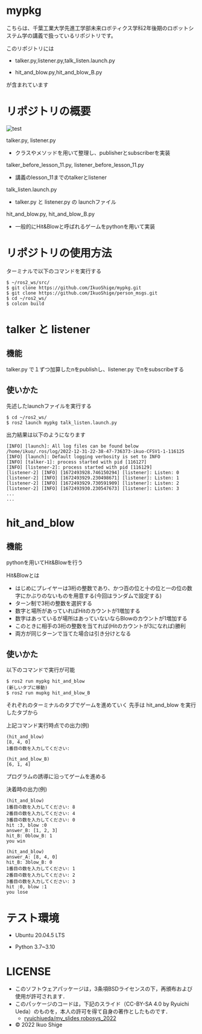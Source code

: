 # mypkg
こちらは、千葉工業大学先進工学部未来ロボティクス学科2年後期のロボットシステム学の講義で扱っているリポジトリです。

このリポジトリには

* talker.py,listener.py,talk_listen.launch.py

* hit_and_blow.py,hit_and_blow_B.py 

が含まれています

# リポジトリの概要
![test](https://github.com/IkuoShige/mypkg/actions/workflows/test.yml/badge.svg)

talker.py, listener.py

* クラスやメソッドを用いて整理し、publisherとsubscriberを実装

talker_before_lesson_11.py, listener_before_lesson_11.py

* 講義のlesson_11までのtalkerとlistener

talk_listen.launch.py

* talker.py と listener.py の launchファイル

hit_and_blow.py, hit_and_blow_B.py

* 一般的にHit&Blowと呼ばれるゲームをpythonを用いて実装

# リポジトリの使用方法

ターミナルで以下のコマンドを実行する
```
$ ~/ros2_ws/src/
$ git clone https://github.com/IkuoShige/mypkg.git
$ git clone https://github.com/IkuoShige/person_msgs.git
$ cd ~/ros2_ws/
$ colcon build
```

# talker と listener

## 機能

talker.py で１ずつ加算したnをpublishし、listener.py でnをsubscribeする

## 使いかた

先述したlaunchファイルを実行する

```
$ cd ~/ros2_ws/
$ ros2 launch mypkg talk_listen.launch.py
```

出力結果は以下のようになります
```
[INFO] [launch]: All log files can be found below /home/ikuo/.ros/log/2022-12-31-22-38-47-736373-ikuo-CFSV1-1-116125
[INFO] [launch]: Default logging verbosity is set to INFO
[INFO] [talker-1]: process started with pid [116127]
[INFO] [listener-2]: process started with pid [116129]
[listener-2] [INFO] [1672493928.746150294] [listener]: Listen: 0
[listener-2] [INFO] [1672493929.230498671] [listener]: Listen: 1
[listener-2] [INFO] [1672493929.730591909] [listener]: Listen: 2
[listener-2] [INFO] [1672493930.230547673] [listener]: Listen: 3
...
...
```

# hit_and_blow

## 機能

pythonを用いてHit&Blowを行う

Hit&Blowとは
* はじめにプレイヤーは3桁の整数であり、かつ百の位と十の位と一の位の数字にかぶりのないものを用意する(今回はランダムで設定する)
* ターン制で3桁の整数を選択する
* 数字と場所があっていればHitのカウントが1増加する
* 数字はあっているが場所はあっていないならBlowのカウントが1増加する
* このときに相手の3桁の整数を当てれば(Hitのカウントが3になれば)勝利
* 両方が同じターンで当てた場合は引き分けとなる

## 使いかた

以下のコマンドで実行が可能

```
$ ros2 run mypkg hit_and_blow
(新しいタブに移動)
$ ros2 run mupkg hit_and_blow_B
```

それぞれのターミナルのタブでゲームを進めていく
先手は hit_and_blow を実行したタブから

上記コマンド実行時点での出力(例)
```
(hit_and_blow)
[8, 4, 0]
1番目の数を入力してください:

(hit_and_blow_B)
[6, 1, 4]
```

プログラムの誘導に沿ってゲームを進める

決着時の出力(例)
```
(hit_and_blow)
1番目の数を入力してください: 8
2番目の数を入力してください: 4
3番目の数を入力してください: 0
hit :3, blow :0
answer_B: [1, 2, 3]
hit_B: 0blow_B: 1
you win

(hit_and_blow)
answer_A: [8, 4, 0]
hit_B: 3blow_B: 0
1番目の数を入力してください: 1
2番目の数を入力してください: 2
3番目の数を入力してください: 3
hit :0, blow :1
you lose
```

# テスト環境
* Ubuntu 20.04.5 LTS

* Python
    3.7~3.10

# LICENSE

* このソフトウェアパッケージは，3条項BSDライセンスの下，再頒布および使用が許可されます．
* このパッケージのコードは，下記のスライド（CC-BY-SA 4.0 by Ryuichi Ueda）のものを，本人の許可を得て自身の著作としたものです．
    * [ryuichiueda/my_slides robosys_2022](https://github.com/ryuichiueda/my_slides/tree/master/robosys_2022)
* © 2022 Ikuo Shige